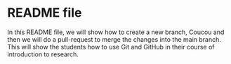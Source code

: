 # README file
In this README file, we will show how to create a new branch,
Coucou
and then we will do a pull-request to merge the changes into the
main branch. This will show the students how to use Git and GitHub
in their course of introduction to research.

